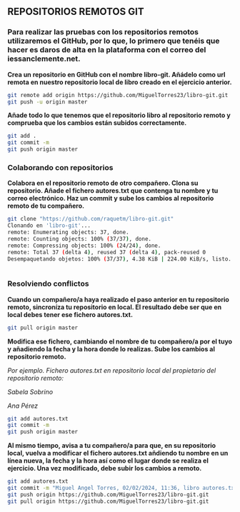 
## REPOSITORIOS REMOTOS GIT


### Para realizar las pruebas con los repositorios remotos utilizaremos el GitHub, por lo que, lo primero que tenéis que hacer es daros de alta en la plataforma con el correo del iessanclemente.net.


**Crea un repositorio en GitHub con el nombre libro-git. Añádelo como url remota en nuestro repositorio local de libro creado en el ejercicio anterior.**

```bash
git remote add origin https://github.com/MiguelTorres23/libro-git.git
git push -u origin master
```

**Añade todo lo que tenemos que el repositorio libro al repositorio remoto y comprueba que los cambios están subidos correctamente.**

```bash
git add .
git commit -m 
git push origin master
```

### Colaborando con repositorios

**Colabora en el repositorio remoto de otro compañero. Clona su repositorio. Añade el fichero autores.txt que contenga tu nombre y tu correo electrónico. Haz un commit y sube los cambios al repositorio remoto de tu compañero.**

```bash
git clone "https://github.com/raquetm/libro-git.git"
Clonando en 'libro-git'...
remote: Enumerating objects: 37, done.
remote: Counting objects: 100% (37/37), done.
remote: Compressing objects: 100% (24/24), done.
remote: Total 37 (delta 4), reused 37 (delta 4), pack-reused 0
Desempaquetando objetos: 100% (37/37), 4.38 KiB | 224.00 KiB/s, listo.
        
```

### Resolviendo conflictos

**Cuando un compañero/a haya realizado el paso anterior en tu repositorio remoto, sincroníza tu repositorio en local. El resultado debe ser que en local debes tener ese fichero autores.txt.**
```bash
git pull origin master
```

**Modifica ese fichero, cambiando el nombre de tu compañero/a por el tuyo y añadiendo la fecha y la hora donde lo realizas. Sube los cambios al repositorio remoto.**

*Por ejemplo. Fichero autores.txt en repositorio local del propietario del repositorio remoto:*

*Sabela Sobrino*

*Ana Pérez*

```bash
git add autores.txt
git commit -m
git push origin master
```

**Al mismo tiempo, avisa a tu compañero/a para que, en su repositorio local, vuelva a modificar el fichero autores.txt añdiendo tu nombre en un línea nueva, la fecha y la hora así como el lugar donde se realiza el ejercicio. Una vez modificado, debe subir los cambios a remoto.**

```bash
git add autores.txt
git commit -m "Miguel Angel Torres, 02/02/2024, 11:36, libro autores.txt"
git push origin https://github.com/MiguelTorres23/libro-git.git
git pull origin https://github.com/MiguelTorres23/libro-git.git
```